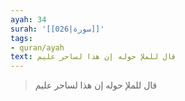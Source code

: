 ```yaml
---
ayah: 34
surah: '[[026|سورة]]'
tags:
- quran/ayah
text: قال للملإ حوله إن هذا لساحر عليم
---
```

> قال للملإ حوله إن هذا لساحر عليم
